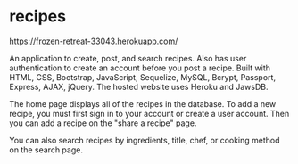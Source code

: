 # recipes

https://frozen-retreat-33043.herokuapp.com/

An application to create, post, and search recipes. Also has user authentication to create an account before you post a recipe. Built with HTML, CSS, Bootstrap, JavaScript, Sequelize, MySQL, Bcrypt, Passport, Express, AJAX, jQuery. The hosted website uses Heroku and JawsDB. 

The home page displays all of the recipes in the database. To add a new recipe, you must first sign in to your account or create a user account. Then you can add a recipe on the "share a recipe" page.

You can also search recipes by ingredients, title, chef, or cooking method on the search page.
